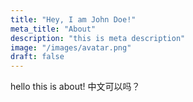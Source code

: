 ```yaml
---
title: "Hey, I am John Doe!"
meta_title: "About"
description: "this is meta description"
image: "/images/avatar.png"
draft: false
---
```


hello this is about!
中文可以吗？
